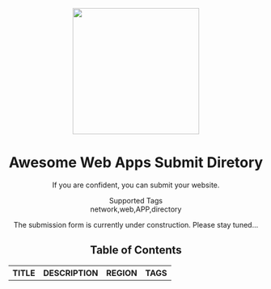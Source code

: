 <div align='center'>
<p>
<picture>
<source media='(prefers-color-scheme: dark)' srcset='https://private-user-images.githubusercontent.com/192593552/398907885-3f7e5522-113f-4cd3-a75e-5446dd639ddc.png?jwt=eyJhbGciOiJIUzI1NiIsInR5cCI6IkpXVCJ9.eyJpc3MiOiJnaXRodWIuY29tIiwiYXVkIjoicmF3LmdpdGh1YnVzZXJjb250ZW50LmNvbSIsImtleSI6ImtleTUiLCJleHAiOjE3MzUyOTI5ODgsIm5iZiI6MTczNTI5MjY4OCwicGF0aCI6Ii8xOTI1OTM1NTIvMzk4OTA3ODg1LTNmN2U1NTIyLTExM2YtNGNkMy1hNzVlLTU0NDZkZDYzOWRkYy5wbmc_WC1BbXotQWxnb3JpdGhtPUFXUzQtSE1BQy1TSEEyNTYmWC1BbXotQ3JlZGVudGlhbD1BS0lBVkNPRFlMU0E1M1BRSzRaQSUyRjIwMjQxMjI3JTJGdXMtZWFzdC0xJTJGczMlMkZhd3M0X3JlcXVlc3QmWC1BbXotRGF0ZT0yMDI0MTIyN1QwOTQ0NDhaJlgtQW16LUV4cGlyZXM9MzAwJlgtQW16LVNpZ25hdHVyZT02Y2RhYjA3NDQyN2FjZjM5ODdmNTY3MGJkZDQ0ZTJhZGEwZTlkM2Q2MWQzMGQ5NDJkZDI2OWRlNmUwZGY1YmQwJlgtQW16LVNpZ25lZEhlYWRlcnM9aG9zdCJ9.3Tqz74jhT_ntVFbTi-HmF0qq7aMJ_-M_MApZLOD1IW4'>
<source media='(prefers-color-scheme: light)' srcset='https://private-user-images.githubusercontent.com/192593552/398907885-3f7e5522-113f-4cd3-a75e-5446dd639ddc.png?jwt=eyJhbGciOiJIUzI1NiIsInR5cCI6IkpXVCJ9.eyJpc3MiOiJnaXRodWIuY29tIiwiYXVkIjoicmF3LmdpdGh1YnVzZXJjb250ZW50LmNvbSIsImtleSI6ImtleTUiLCJleHAiOjE3MzUyOTI5ODgsIm5iZiI6MTczNTI5MjY4OCwicGF0aCI6Ii8xOTI1OTM1NTIvMzk4OTA3ODg1LTNmN2U1NTIyLTExM2YtNGNkMy1hNzVlLTU0NDZkZDYzOWRkYy5wbmc_WC1BbXotQWxnb3JpdGhtPUFXUzQtSE1BQy1TSEEyNTYmWC1BbXotQ3JlZGVudGlhbD1BS0lBVkNPRFlMU0E1M1BRSzRaQSUyRjIwMjQxMjI3JTJGdXMtZWFzdC0xJTJGczMlMkZhd3M0X3JlcXVlc3QmWC1BbXotRGF0ZT0yMDI0MTIyN1QwOTQ0NDhaJlgtQW16LUV4cGlyZXM9MzAwJlgtQW16LVNpZ25hdHVyZT02Y2RhYjA3NDQyN2FjZjM5ODdmNTY3MGJkZDQ0ZTJhZGEwZTlkM2Q2MWQzMGQ5NDJkZDI2OWRlNmUwZGY1YmQwJlgtQW16LVNpZ25lZEhlYWRlcnM9aG9zdCJ9.3Tqz74jhT_ntVFbTi-HmF0qq7aMJ_-M_MApZLOD1IW4'>
<img width='250'></picture></a><div id='badges'>
</div>
<h1>Awesome Web Apps Submit Diretory <a href='https://asm.arpsyndicate.io/intelligence.html'></a></h1>
<p>If you are confident, you can submit your website.</p>
<p>Supported Tags<br>network,web,APP,directory</p>
<table><tr><th>TITLE</th><th>DESCRIPTION</th><th>REGION</th><th>TAGS</th></tr>
<p>The submission form is currently under construction. Please stay tuned...</p>
 
## Table of Contents
